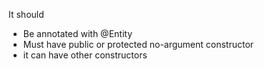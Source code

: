 It should 
- Be annotated with @Entity
- Must have public or protected no-argument constructor
- it can have other constructors